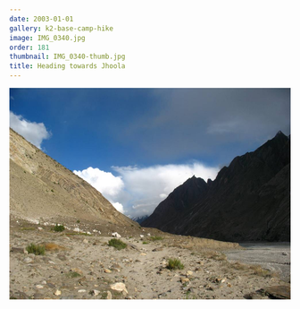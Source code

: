 ```yaml
---
date: 2003-01-01
gallery: k2-base-camp-hike
image: IMG_0340.jpg
order: 181
thumbnail: IMG_0340-thumb.jpg
title: Heading towards Jhoola
---
```


![Heading towards Jhoola](./IMG_0340.jpg)